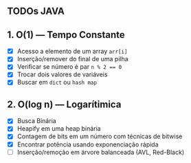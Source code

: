 ## TODOs JAVA

## 1. O(1) — Tempo Constante

- [X] Acesso a elemento de um array `arr[i]`
- [X] Inserção/remover do final de uma pilha
- [X] Verificar se número é par `n % 2 == 0` 
- [X] Trocar dois valores de variáveis
- [X] Buscar em `dict` ou `hash map`

## 2. O(log n) — Logarítimica

- [X] Busca Binária	
- [x] Heapify em uma heap binária
- [X] Contagem de bits em um número com técnicas de bitwise
- [X] Encontrar potência usando exponenciação rápida
- [ ] Inserção/remoção em árvore balanceada (AVL, Red-Black)	